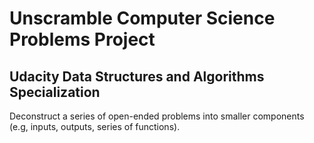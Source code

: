 # Unscramble Computer Science Problems Project
## Udacity Data Structures and Algorithms Specialization

Deconstruct a series of open-ended problems into smaller components (e.g, inputs, outputs, series of functions).

